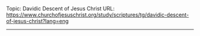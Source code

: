 Topic: Davidic Descent of Jesus Christ
URL: https://www.churchofjesuschrist.org/study/scriptures/tg/davidic-descent-of-jesus-christ?lang=eng

---

